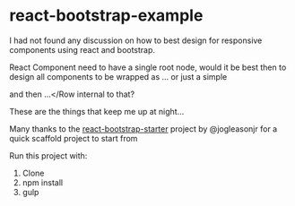 # react-bootstrap-example

I had not found any discussion on how to best design for responsive components
using react and bootstrap.

React Component need to have a single root node,  would it be best then to 
design all components to be wrapped as <Row><Col xs={12}> ... </Row><Col>  or just
a simple <div> and then <Row><Col>...</Row</Col> internal to that?

These are the things that keep me up at night...



Many thanks to the [react-bootstrap-starter](https://www.npmjs.com/package/react-bootstrap-starter) project by @jogleasonjr for a quick scaffold project to start from

Run this project with:

1. Clone
2. npm install
3. gulp
